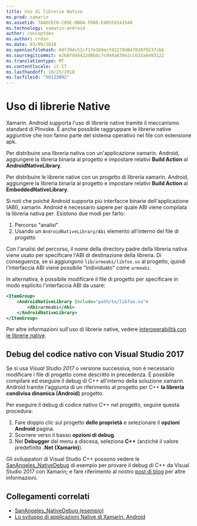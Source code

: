 ```yaml
---
title: Uso di librerie Native
ms.prod: xamarin
ms.assetid: 7AA6CEC8-C09E-BBDA-FDD6-E40559143548
ms.technology: xamarin-android
author: conceptdev
ms.author: crdun
ms.date: 03/09/2018
ms.openlocfilehash: 0df39dc51cf17e1b9ecfd2279d047020f0237cb6
ms.sourcegitcommit: e268fd44422d0bbc7c944a678e2cc633a0493122
ms.translationtype: MT
ms.contentlocale: it-IT
ms.lasthandoff: 10/25/2018
ms.locfileid: "50123092"
---
```

# <a name="using-native-libraries"></a>Uso di librerie Native

Xamarin. Android supporta l'uso di librerie native tramite il meccanismo standard di PInvoke. È anche possibile raggruppare le librerie native aggiuntive che non fanno parte del sistema operativo nel file con estensione apk.

Per distribuire una libreria nativa con un'applicazione xamarin. Android, aggiungere la libreria binaria al progetto e impostare relativi **Build Action** al **AndroidNativeLibrary**.

Per distribuire le librerie native con un progetto di libreria xamarin. Android, aggiungere la libreria binaria al progetto e impostare relativi **Build Action** al **EmbeddedNativeLibrary**.

Si noti che poiché Android supporta più interfacce binarie dell'applicazione (ABI), xamarin. Android è necessario sapere per quale ABI viene compilata la libreria nativa per.
Esistono due modi per farlo:

1.  Percorso "analisi"
1.  Usando un `AndroidNativeLibrary/Abi` elemento all'interno del file di progetto


Con l'analisi del percorso, il nome della directory padre della libreria nativa viene usato per specificare l'ABI di destinazione della libreria. Di conseguenza, se si aggiungono `lib/armeabi/libfoo.so` al progetto, quindi l'interfaccia ABI viene possibile "individuato" come `armeabi`.

In alternativa, è possibile modificare il file di progetto per specificare in modo esplicito l'interfaccia ABI da usare:

```xml
<ItemGroup>
    <AndroidNativeLibrary Include="path/to/libfoo.so">
        <Abi>armeabi</Abi>
    </AndroidNativeLibrary>
</ItemGroup>
```

Per altre informazioni sull'uso di librerie native, vedere [interoperabilità con le librerie native](http://www.mono-project.com/docs/advanced/pinvoke/).

## <a name="debugging-native-code-with-visual-studio-2017"></a>Debug del codice nativo con Visual Studio 2017

Se si usa *Visual Studio 2017* o versione successiva, non è necessario modificare i file di progetto come descritto in precedenza.
È possibile compilare ed eseguire il debug di C++ all'interno della soluzione xamarin. Android tramite l'aggiunta di un riferimento al progetto per C++ **la libreria condivisa dinamica (Android)** progetto. 

Per eseguire il debug di codice nativo C++ nel progetto, seguire questa procedura:

1. Fare doppio clic sul progetto **delle proprietà** e selezionare il **opzioni Android** pagina.
2. Scorrere verso il basso **opzioni di debug**.
3. Nel **Debugger** dal menu a discesa, seleziona **C++** (anziché il valore predefinito **.Net (Xamarin)**).

Gli sviluppatori di Visual Studio C++ possono vedere le [SanAngeles_NativeDebug](https://developer.xamarin.com/samples/monodroid/SanAngeles_NDK/) di esempio per provare il debug di C++ da Visual Studio 2017 con Xamarin; e fare riferimento al nostro [post di blog](https://blog.xamarin.com/build-and-debug-c-libraries-in-xamarin-android-apps-with-visual-studio-2015/) per altre informazioni.



## <a name="related-links"></a>Collegamenti correlati

- [SanAngeles_NativeDebug (esempio)](https://developer.xamarin.com/samples/monodroid/SanAngeles_NDK/)
- [Lo sviluppo di applicazioni Native di Xamarin. Android](https://blogs.msdn.microsoft.com/vcblog/2015/02/23/developing-xamarin-android-native-applications/)
